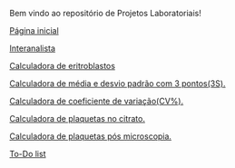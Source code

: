 Bem vindo ao repositório de Projetos Laboratoriais!

<a href="https://bhcastro.github.io/Projetos/Lab/gestao/home/index/home.html" target="_blank">Página inicial</a>

<a href="https://bhcastro.github.io/Projetos/Lab/interanalista/index/hemato.html" target="_blank">Interanalista</a>

<a href="https://bhcastro.github.io/Projetos/Lab/calculadoras/calc_eritroblastos/html/calc_eritro.html" target="_blank">Calculadora de eritroblastos</a>

<a href="https://bhcastro.github.io/Projetos/Lab/calculadoras/calc_dp/html/calc_dp.html" target="_blank">Calculadora de média e desvio padrão com 3 pontos(3S).</a>

<a href="https://bhcastro.github.io/Projetos/Lab/calculadoras/calc_cv/html/calc_cv.html" target="_blank">Calculadora de coeficiente de variação(CV%).</a>

<a href="https://bhcastro.github.io/Projetos/Lab/calculadoras/calc_plaq_citrato/html/calc_citrato.html" target="_blank">Calculadora de plaquetas no citrato.</a>

<a href="https://bhcastro.github.io/Projetos/Lab/calculadoras/calc_plaquetas/html/calc_plaq.html" target="_blank">Calculadora de plaquetas pós microscopia.</a>

<a href="https://bhcastro.github.io/Projetos/Lab/gestao/todo/index/index.html">To-Do list</a>

<!-- <a href="https://bhcastro.github.io/Projetos/Lab/gestao/qualidade_continua/reprodutibilidade/repro.html">Tabela de reprodutibilidade</a> -->
